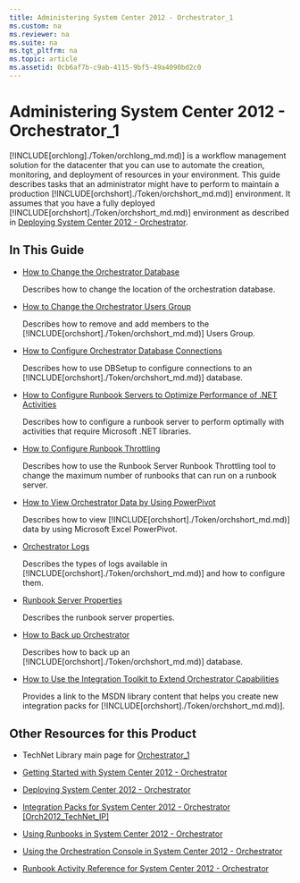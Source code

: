 ```yaml
---
title: Administering System Center 2012 - Orchestrator_1
ms.custom: na
ms.reviewer: na
ms.suite: na
ms.tgt_pltfrm: na
ms.topic: article
ms.assetid: 0cb6af7b-c9ab-4115-9bf5-49a4090bd2c0
---
```

# Administering System Center 2012 - Orchestrator_1
[!INCLUDE[orchlong]./Token/orchlong_md.md)] is a workflow management solution for the datacenter that you can use to automate the creation, monitoring, and deployment of resources in your environment. This guide describes tasks that an administrator might have to perform to maintain a production [!INCLUDE[orchshort]./Token/orchshort_md.md)] environment. It assumes that you have a fully deployed [!INCLUDE[orchshort]./Token/orchshort_md.md)] environment as described in [Deploying System Center 2012 - Orchestrator](./Deploying-System-Center-2012---Orchestrator.md).

## In This Guide

-   [How to Change the Orchestrator Database](./How-to-Change-the-Orchestrator-Database.md)

    Describes how to change the location of the orchestration database.

-   [How to Change the Orchestrator Users Group](./How-to-Change-the-Orchestrator-Users-Group.md)

    Describes how to remove and add members to the [!INCLUDE[orchshort]./Token/orchshort_md.md)] Users Group.

-   [How to Configure Orchestrator Database Connections](./How-to-Configure-Orchestrator-Database-Connections.md)

    Describes how to use DBSetup to configure connections to an [!INCLUDE[orchshort]./Token/orchshort_md.md)] database.

-   [How to Configure Runbook Servers to Optimize Performance of  .NET Activities](./How-to-Configure-Runbook-Servers-to-Optimize-Performance-of--.NET-Activities.md)

    Describes how to configure a runbook server to perform optimally with activities that require Microsoft .NET libraries.

-   [How to Configure Runbook Throttling](./How-to-Configure-Runbook-Throttling.md)

    Describes how to use the Runbook Server Runbook Throttling tool to change the maximum number of runbooks that can run on a runbook server.

-   [How to View Orchestrator Data by Using PowerPivot](./How-to-View-Orchestrator-Data-by-Using-PowerPivot.md)

    Describes how to view [!INCLUDE[orchshort]./Token/orchshort_md.md)] data by using Microsoft Excel PowerPivot.

-   [Orchestrator Logs](./Orchestrator-Logs.md)

    Describes the types of logs available in [!INCLUDE[orchshort]./Token/orchshort_md.md)] and how to configure them.

-   [Runbook Server Properties](./Runbook-Server-Properties.md)

    Describes the runbook server properties.

-   [How to Back up Orchestrator](./How-to-Back-up-Orchestrator.md)

    Describes how to back up an [!INCLUDE[orchshort]./Token/orchshort_md.md)] database.

-   [How to Use the Integration Toolkit to Extend Orchestrator Capabilities](./How-to-Use-the-Integration-Toolkit-to-Extend-Orchestrator-Capabilities.md)

    Provides a link to the MSDN library content that helps you create new integration packs for [!INCLUDE[orchshort]./Token/orchshort_md.md)].

## Other Resources for this Product

-   TechNet Library main page for [Orchestrator_1](./Orchestrator_1.md)

-   [Getting Started with System Center 2012 - Orchestrator](./Getting-Started-with-System-Center-2012---Orchestrator.md)

-   [Deploying System Center 2012 - Orchestrator](./Deploying-System-Center-2012---Orchestrator.md)

-   [Integration Packs for System Center 2012 \- Orchestrator &#91;Orch2012\_TechNet\_IP&#93;](assetId:///e6aff353-c364-4852-bfb7-9088407a7bd9)

-   [Using Runbooks in System Center 2012 - Orchestrator](./Using-Runbooks-in-System-Center-2012---Orchestrator.md)

-   [Using the Orchestration Console in System Center 2012 - Orchestrator](./Using-the-Orchestration-Console-in-System-Center-2012---Orchestrator.md)

-   [Runbook Activity Reference for System Center 2012 - Orchestrator](./Runbook-Activity-Reference-for-System-Center-2012---Orchestrator.md)



